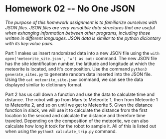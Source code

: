 # Homework 02 -- No One JSON

*The purpose of this homework assignment is to familiarize ourselves with JSON files. JSON files are very versatible data structures
that are useful when exhanging information between other programs, including those written in different languages. JSON data
is similar to the python diciontary with its key:value pairs.* 

Part 1 makes us insert randomized data into a new JSON file using the `with open('meteorite_site.json', 'w') as out:` command.
The new JSON file has the site identification number, the latitude and longitude at which the meteorite is located, and it's composition. 
Use the command `python3 generate_sites.py` to generate random data inserted into the JSON file. Using the `cat meteorite_site.json`
command, we can see the data displayed similar to dictionary format. 

Part 2 has us call down a function and use the data to calculate time and distance. The robot will go from Mars to Meteorite 1, then
from Meteorite 1 to Meteorite 2, and so on until we get to Meteorite 5. Given the distance function in slack, we will use it to
calculate the distance from the first location to the second and calculate the distance and therefore time traveled. Depending on the 
composition of the meteorite, we can also calculate how long it took for the robot to sample it. All of this is listed out when 
using the `python3 calculate_trip.py` command. 

